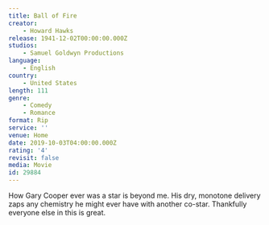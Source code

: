 ```yaml
---
title: Ball of Fire
creator:
    - Howard Hawks
release: 1941-12-02T00:00:00.000Z
studios:
    - Samuel Goldwyn Productions
language:
    - English
country:
    - United States
length: 111
genre:
    - Comedy
    - Romance
format: Rip
service: ''
venue: Home
date: 2019-10-03T04:00:00.000Z
rating: '4'
revisit: false
media: Movie
id: 29884
---
```


How Gary Cooper ever was a star is beyond me. His dry, monotone delivery zaps any chemistry he might ever have with another co-star. Thankfully everyone else in this is great.
